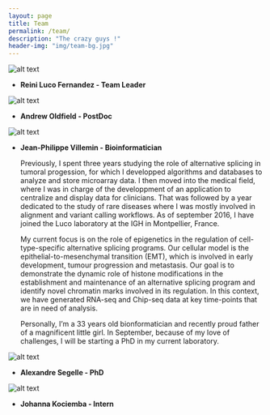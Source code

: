 ```yaml
---
layout: page
title: Team
permalink: /team/
description: "The crazy guys !"
header-img: "img/team-bg.jpg"
---
```



![alt text](https://www.igh.cnrs.fr/images/people/1619.jpg "Reini Luco Fernandez")

* **Reini Luco Fernandez - Team Leader**

![alt text](https://www.igh.cnrs.fr/images/people/1874.jpg "Andrew Oldfield")

* **Andrew Oldfield - PostDoc**

![alt text](https://www.igh.cnrs.fr/images/people/1310.jpg "Jean-Philippe Villemin")

* **Jean-Philippe Villemin - Bioinformatician**

	Previously, I spent three years studying the role of alternative splicing in tumoral progession, for which I developped algorithms and databases to analyze and store microarray data. I then moved into the medical field, where I was in charge of the developpment of an application to centralize and display data for clinicians. That was followed by a year dedicated to the study of rare diseases where I was mostly involved in alignment and variant calling workflows. As of september 2016, I have joined the Luco laboratory at the IGH in Montpellier, France.  

	My current focus is on the role of epigenetics in the regulation of cell-type-specific alternative splicing programs. Our cellular model is the epithelial-to-mesenchymal transition (EMT), which is involved in early development, tumour progression and metastasis. Our goal is to demonstrate the dynamic role of histone modifications in the establishment and maintenance of an alternative splicing program and identify novel chromatin marks involved in its regulation. In this context, we have generated RNA-seq and Chip-seq data at key time-points that are in need of analysis. 

	Personally, I’m a 33 years old bionformatician and recently proud father of a magnificent little girl. In September, because of my love of challenges, I will be starting a PhD in my current laboratory. 

![alt text](https://www.igh.cnrs.fr/images/people/1898.jpg "Alexandre Segelle")

* **Alexandre Segelle - PhD**

![alt text](https://www.igh.cnrs.fr/images/people/1925.jpg "Johanna Kociemba")

* **Johanna Kociemba -  Intern**





